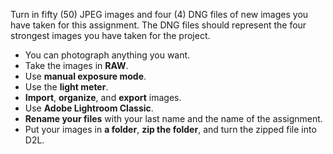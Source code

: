 Turn in fifty (50) JPEG images and four (4) DNG files of new images you have taken for this assignment. The DNG files should represent the four strongest images you have taken for the project.

- You can photograph anything you want.
- Take the images in **RAW**.
- Use **manual exposure mode**.
- Use the **light meter**.
- **Import**, **organize**, and **export** images.
- Use **Adobe Lightroom Classic**.
- **Rename your files** with your last name and the name of the assignment.
- Put your images in **a folder**, **zip the folder**, and turn the zipped file into D2L.
